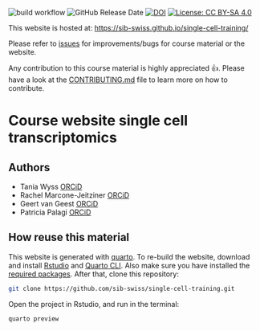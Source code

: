 ![build workflow](https://github.com/sib-swiss/single-cell-training/actions/workflows/docker-image.yml/badge.svg)
![GitHub Release Date](https://img.shields.io/github/release-date/sib-swiss/single-cell-training)
[![DOI](https://zenodo.org/badge/DOI/10.5281/zenodo.5703106.svg)](https://doi.org/10.5281/zenodo.5703106)
[![License: CC BY-SA 4.0](https://img.shields.io/badge/License-CC_BY--SA_4.0-lightgrey.svg)](https://creativecommons.org/licenses/by-sa/4.0/)

This website is hosted at: https://sib-swiss.github.io/single-cell-training/

Please refer to [issues](https://github.com/sib-swiss/single-cell-training/issues) for improvements/bugs for course material or the website. 

Any contribution to this course material is highly appreciated :+1:. Please have a look at the [CONTRIBUTING.md](CONTRIBUTING.md) file to learn more on how to contribute. 

# Course website single cell transcriptomics

## Authors

- Tania Wyss [ORCiD](https://orcid.org/0000-0003-2641-0895)
- Rachel Marcone-Jeitziner [ORCiD](https://orcid.org/0000-0002-5711-8435)
- Geert van Geest [ORCiD](https://orcid.org/0000-0002-1561-078X)
- Patricia Palagi [ORCiD](https://orcid.org/0000-0001-9062-6303)

## How reuse this material

This website is generated with [quarto](https://quarto.org/). To re-build the website, download and install [Rstudio](https://posit.co/download/rstudio-desktop/) and [Quarto CLI](https://quarto.org/docs/get-started/). Also make sure you have installed the [required packages](Docker/install_packages.R). After that, clone this repository:

```sh
git clone https://github.com/sib-swiss/single-cell-training.git
```

Open the project in Rstudio, and run in the terminal:

```R
quarto preview
```

